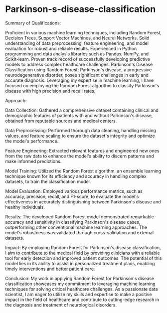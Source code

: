 # Parkinson-s-disease-classification

Summary of Qualifications:

Proficient in various machine learning techniques, including Random Forest, Decision Trees, Support Vector Machines, and Neural Networks. Solid understanding of data preprocessing, feature engineering, and model evaluation for robust and reliable results. Experienced in Python programming and data analysis libraries such as Pandas, NumPy, and Scikit-learn. Proven track record of successfully developing predictive models to address complex healthcare challenges. Parkinson's Disease Classification using Random Forest: Parkinson's disease, a progressive neurodegenerative disorder, poses significant challenges in early and accurate diagnosis. Leveraging my expertise in machine learning, I have focused on employing the Random Forest algorithm to classify Parkinson's disease with high precision and recall rates.

Approach:

Data Collection: Gathered a comprehensive dataset containing clinical and demographic features of patients with and without Parkinson's disease, obtained from reputable sources and medical centers.

Data Preprocessing: Performed thorough data cleaning, handling missing values, and feature scaling to ensure the dataset's integrity and optimize the model's performance.

Feature Engineering: Extracted relevant features and engineered new ones from the raw data to enhance the model's ability to discern patterns and make informed predictions.

Model Training: Utilized the Random Forest algorithm, an ensemble learning technique known for its efficiency and accuracy in handling complex datasets, to train the classification model.

Model Evaluation: Employed various performance metrics, such as accuracy, precision, recall, and F1-score, to evaluate the model's effectiveness in accurately distinguishing between Parkinson's disease and healthy individuals.

Results: The developed Random Forest model demonstrated remarkable accuracy and sensitivity in classifying Parkinson's disease cases, outperforming other conventional machine learning approaches. The model's robustness was validated through cross-validation and external datasets.

Impact: By employing Random Forest for Parkinson's disease classification, I aim to contribute to the medical field by providing clinicians with a reliable tool for early detection and improved patient outcomes. The potential of this model lies in its ability to assist in personalized treatment plans, enabling timely interventions and better patient care.

Conclusion: My work in applying Random Forest for Parkinson's disease classification showcases my commitment to leveraging machine learning techniques for solving critical healthcare challenges. As a passionate data scientist, I am eager to utilize my skills and expertise to make a positive impact in the field of healthcare and contribute to cutting-edge research in the diagnosis and treatment of neurological disorders.
